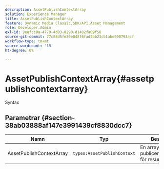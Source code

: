 ```yaml
---
description: AssetPublishContextArray
solution: Experience Manager
title: AssetPublishContextArray
feature: Dynamic Media Classic,SDK/API,Asset Management
role: Developer,Admin
exl-id: 9eefcc8a-4779-4d03-8290-d1482fa09f58
source-git-commit: 77c88d5fe20e048f6fad2bb23cb1abe090793acf
workflow-type: tm+mt
source-wordcount: '15'
ht-degree: 0%

---
```


# AssetPublishContextArray{#assetpublishcontextarray}

Syntax

## Parametrar {#section-38ab03888af147e3991439cf8830dcc7}

| Namn | Typ | Beskrivning |
|---|---|---|
| AssetPublishContextArray | `types:AssetPublishContext` | En array med publiceringskontexter för resurser. |
